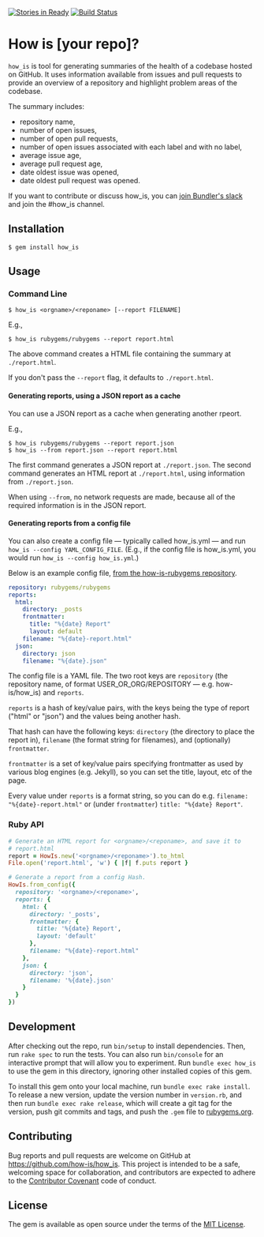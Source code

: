 [![Stories in Ready](https://badge.waffle.io/how-is/how_is.png?label=ready&title=Ready)](https://waffle.io/how-is/how_is)
[![Build Status](https://travis-ci.org/how-is/how_is.svg?branch=master)](https://travis-ci.org/how-is/how_is)

# How is [your repo]?

`how_is` is tool for generating summaries of the health of a codebase hosted on GitHub. It uses information available from issues and pull requests to provide an overview of a repository and highlight problem areas of the codebase.

The summary includes:

* repository name,
* number of open issues,
* number of open pull requests,
* number of open issues associated with each label and with no label,
* average issue age,
* average pull request age,
* date oldest issue was opened,
* date oldest pull request was opened.

If you want to contribute or discuss how_is, you can [join Bundler's slack](http://slack.bundler.io/) and join the #how_is channel.

## Installation

    $ gem install how_is

## Usage

### Command Line

    $ how_is <orgname>/<reponame> [--report FILENAME]

E.g.,

    $ how_is rubygems/rubygems --report report.html

The above command creates a HTML file containing the summary at `./report.html`.

If you don't pass the `--report` flag, it defaults to
`./report.html`.

#### Generating reports, using a JSON report as a cache

You can use a JSON report as a cache when generating another rpeort.

E.g.,

    $ how_is rubygems/rubygems --report report.json
    $ how_is --from report.json --report report.html

The first command generates a JSON report at `./report.json`. The second
command generates an HTML report at `./report.html`, using information
from `./report.json`.

When using `--from`, no network requests are made, because all of the
required information is in the JSON report.

#### Generating reports from a config file

You can also create a config file &mdash; typically called
how_is.yml &mdash; and run `how_is --config YAML_CONFIG_FILE`. (E.g., if
the config file is how_is.yml, you would run `how_is --config how_is.yml`.)

Below is an example config file, [from the how-is-rubygems repository](https://github.com/how-is/how-is-rubygems/blob/gh-pages/how_is.yml).

```yaml
repository: rubygems/rubygems
reports:
  html:
    directory: _posts
    frontmatter:
      title: "%{date} Report"
      layout: default
    filename: "%{date}-report.html"
  json:
    directory: json
    filename: "%{date}.json"
```

The config file is a YAML file. The two root keys are `repository` (the
repository name, of format USER_OR_ORG/REPOSITORY &mdash; e.g. how-is/how_is)
and `reports`.

`reports` is a hash of key/value pairs, with the keys being the type of report
("html" or "json") and the values being another hash.

That hash can have the following keys: `directory` (the directory to place the
report in), `filename` (the format string for filenames), and (optionally)
`frontmatter`.

`frontmatter` is a set of key/value pairs specifying frontmatter as used by
various blog engines (e.g. Jekyll), so you can set the title, layout, etc of
the page.

Every value under `reports` is a format string, so you can do e.g.
`filename: "%{date}-report.html"` or (under `frontmatter`)
`title: "%{date} Report"`.

### Ruby API

```ruby
# Generate an HTML report for <orgname>/<reponame>, and save it to
# report.html
report = HowIs.new('<orgname>/<reponame>').to_html
File.open('report.html', 'w') { |f| f.puts report }

# Generate a report from a config Hash.
HowIs.from_config({
  repository: '<orgname>/<reponame>',
  reports: {
    html: {
      directory: '_posts',
      frontmatter: {
        title: '%{date} Report',
        layout: 'default'
      },
      filename: "%{date}-report.html"
    },
    json: {
      directory: 'json',
      filename: '%{date}.json'
    }
  }
})
```

## Development

After checking out the repo, run `bin/setup` to install dependencies. Then, run `rake spec` to run the tests. You can also run `bin/console` for an interactive prompt that will allow you to experiment. Run `bundle exec how_is` to use the gem in this directory, ignoring other installed copies of this gem.

To install this gem onto your local machine, run `bundle exec rake install`. To release a new version, update the version number in `version.rb`, and then run `bundle exec rake release`, which will create a git tag for the version, push git commits and tags, and push the `.gem` file to [rubygems.org](https://rubygems.org).

## Contributing

Bug reports and pull requests are welcome on GitHub at https://github.com/how-is/how_is. This project is intended to be a safe, welcoming space for collaboration, and contributors are expected to adhere to the [Contributor Covenant](http://contributor-covenant.org) code of conduct.


## License

The gem is available as open source under the terms of the [MIT License](http://opensource.org/licenses/MIT).
